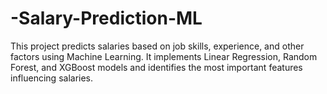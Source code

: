 # -Salary-Prediction-ML
This project predicts salaries based on job skills, experience, and other factors using Machine Learning. It implements Linear Regression, Random Forest, and XGBoost models and identifies the most important features influencing salaries.
